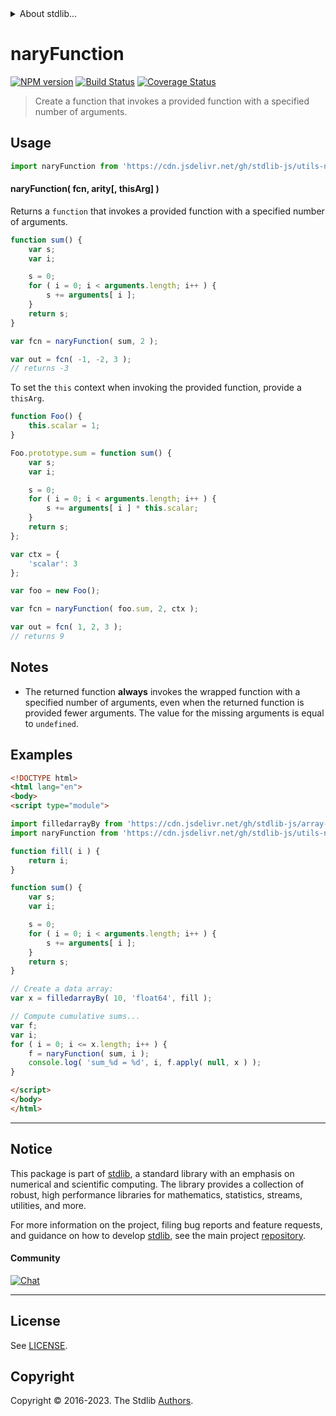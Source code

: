 <!--

@license Apache-2.0

Copyright (c) 2021 The Stdlib Authors.

Licensed under the Apache License, Version 2.0 (the "License");
you may not use this file except in compliance with the License.
You may obtain a copy of the License at

   http://www.apache.org/licenses/LICENSE-2.0

Unless required by applicable law or agreed to in writing, software
distributed under the License is distributed on an "AS IS" BASIS,
WITHOUT WARRANTIES OR CONDITIONS OF ANY KIND, either express or implied.
See the License for the specific language governing permissions and
limitations under the License.

-->


<details>
  <summary>
    About stdlib...
  </summary>
  <p>We believe in a future in which the web is a preferred environment for numerical computation. To help realize this future, we've built stdlib. stdlib is a standard library, with an emphasis on numerical and scientific computation, written in JavaScript (and C) for execution in browsers and in Node.js.</p>
  <p>The library is fully decomposable, being architected in such a way that you can swap out and mix and match APIs and functionality to cater to your exact preferences and use cases.</p>
  <p>When you use stdlib, you can be absolutely certain that you are using the most thorough, rigorous, well-written, studied, documented, tested, measured, and high-quality code out there.</p>
  <p>To join us in bringing numerical computing to the web, get started by checking us out on <a href="https://github.com/stdlib-js/stdlib">GitHub</a>, and please consider <a href="https://opencollective.com/stdlib">financially supporting stdlib</a>. We greatly appreciate your continued support!</p>
</details>

# naryFunction

[![NPM version][npm-image]][npm-url] [![Build Status][test-image]][test-url] [![Coverage Status][coverage-image]][coverage-url] <!-- [![dependencies][dependencies-image]][dependencies-url] -->

> Create a function that invokes a provided function with a specified number of arguments.

<!-- Section to include introductory text. Make sure to keep an empty line after the intro `section` element and another before the `/section` close. -->

<section class="intro">

</section>

<!-- /.intro -->

<!-- Package usage documentation. -->



<section class="usage">

## Usage

```javascript
import naryFunction from 'https://cdn.jsdelivr.net/gh/stdlib-js/utils-nary-function@esm/index.mjs';
```

#### naryFunction( fcn, arity\[, thisArg] )

Returns a `function` that invokes a provided function with a specified number of arguments.

```javascript
function sum() {
    var s;
    var i;

    s = 0;
    for ( i = 0; i < arguments.length; i++ ) {
        s += arguments[ i ];
    }
    return s;
}

var fcn = naryFunction( sum, 2 );

var out = fcn( -1, -2, 3 );
// returns -3
```

To set the `this` context when invoking the provided function, provide a `thisArg`.

<!-- eslint-disable no-restricted-syntax -->

```javascript
function Foo() {
    this.scalar = 1;
}

Foo.prototype.sum = function sum() {
    var s;
    var i;

    s = 0;
    for ( i = 0; i < arguments.length; i++ ) {
        s += arguments[ i ] * this.scalar;
    }
    return s;
};

var ctx = {
    'scalar': 3
};

var foo = new Foo();

var fcn = naryFunction( foo.sum, 2, ctx );

var out = fcn( 1, 2, 3 );
// returns 9
```

</section>

<!-- /.usage -->

<!-- Package usage notes. Make sure to keep an empty line after the `section` element and another before the `/section` close. -->

<section class="notes">

## Notes

-   The returned function **always** invokes the wrapped function with a specified number of arguments, even when the returned function is provided fewer arguments. The value for the missing arguments is equal to `undefined`.

</section>

<!-- /.notes -->

<!-- Package usage examples. -->

<section class="examples">

## Examples

<!-- eslint no-undef: "error" -->

```html
<!DOCTYPE html>
<html lang="en">
<body>
<script type="module">

import filledarrayBy from 'https://cdn.jsdelivr.net/gh/stdlib-js/array-filled-by@esm/index.mjs';
import naryFunction from 'https://cdn.jsdelivr.net/gh/stdlib-js/utils-nary-function@esm/index.mjs';

function fill( i ) {
    return i;
}

function sum() {
    var s;
    var i;

    s = 0;
    for ( i = 0; i < arguments.length; i++ ) {
        s += arguments[ i ];
    }
    return s;
}

// Create a data array:
var x = filledarrayBy( 10, 'float64', fill );

// Compute cumulative sums...
var f;
var i;
for ( i = 0; i <= x.length; i++ ) {
    f = naryFunction( sum, i );
    console.log( 'sum_%d = %d', i, f.apply( null, x ) );
}

</script>
</body>
</html>
```

</section>

<!-- /.examples -->

<!-- Section to include cited references. If references are included, add a horizontal rule *before* the section. Make sure to keep an empty line after the `section` element and another before the `/section` close. -->

<section class="references">

</section>

<!-- /.references -->

<!-- Section for related `stdlib` packages. Do not manually edit this section, as it is automatically populated. -->

<section class="related">

</section>

<!-- /.related -->

<!-- Section for all links. Make sure to keep an empty line after the `section` element and another before the `/section` close. -->


<section class="main-repo" >

* * *

## Notice

This package is part of [stdlib][stdlib], a standard library with an emphasis on numerical and scientific computing. The library provides a collection of robust, high performance libraries for mathematics, statistics, streams, utilities, and more.

For more information on the project, filing bug reports and feature requests, and guidance on how to develop [stdlib][stdlib], see the main project [repository][stdlib].

#### Community

[![Chat][chat-image]][chat-url]

---

## License

See [LICENSE][stdlib-license].


## Copyright

Copyright &copy; 2016-2023. The Stdlib [Authors][stdlib-authors].

</section>

<!-- /.stdlib -->

<!-- Section for all links. Make sure to keep an empty line after the `section` element and another before the `/section` close. -->

<section class="links">

[npm-image]: http://img.shields.io/npm/v/@stdlib/utils-nary-function.svg
[npm-url]: https://npmjs.org/package/@stdlib/utils-nary-function

[test-image]: https://github.com/stdlib-js/utils-nary-function/actions/workflows/test.yml/badge.svg?branch=v0.1.0
[test-url]: https://github.com/stdlib-js/utils-nary-function/actions/workflows/test.yml?query=branch:v0.1.0

[coverage-image]: https://img.shields.io/codecov/c/github/stdlib-js/utils-nary-function/main.svg
[coverage-url]: https://codecov.io/github/stdlib-js/utils-nary-function?branch=main

<!--

[dependencies-image]: https://img.shields.io/david/stdlib-js/utils-nary-function.svg
[dependencies-url]: https://david-dm.org/stdlib-js/utils-nary-function/main

-->

[chat-image]: https://img.shields.io/gitter/room/stdlib-js/stdlib.svg
[chat-url]: https://app.gitter.im/#/room/#stdlib-js_stdlib:gitter.im

[stdlib]: https://github.com/stdlib-js/stdlib

[stdlib-authors]: https://github.com/stdlib-js/stdlib/graphs/contributors

[umd]: https://github.com/umdjs/umd
[es-module]: https://developer.mozilla.org/en-US/docs/Web/JavaScript/Guide/Modules

[deno-url]: https://github.com/stdlib-js/utils-nary-function/tree/deno
[umd-url]: https://github.com/stdlib-js/utils-nary-function/tree/umd
[esm-url]: https://github.com/stdlib-js/utils-nary-function/tree/esm
[branches-url]: https://github.com/stdlib-js/utils-nary-function/blob/main/branches.md

[stdlib-license]: https://raw.githubusercontent.com/stdlib-js/utils-nary-function/main/LICENSE

</section>

<!-- /.links -->
